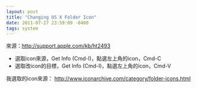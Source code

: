 ```yaml
---
layout: post
title: "Changing OS X Folder Icon"
date: 2011-07-27 23:59:09 -0400
tags: system
---
```

來源：<http://support.apple.com/kb/ht2493>

  - 選取icon來源，Get Info (Cmd-I)，點選左上角的icon，Cmd-C
  - 選取改icon的目標，Get Info (Cmd-I)，點選左上角的icon，Cmd-V

我選取的icon來源： <http://www.iconarchive.com/category/folder-icons.html>
